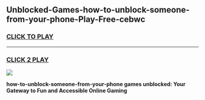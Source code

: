 
## Unblocked-Games-how-to-unblock-someone-from-your-phone-Play-Free-cebwc
<h3>
<a href="https://premium76.site?title=how-to-unblock-someone-from-your-phone&ref=23A">CLICK TO PLAY</a></h3>
<hr>

<h3>
<a href="https://premium76.site?title=how-to-unblock-someone-from-your-phone&ref=23A">CLICK 2 PLAY</a>
  
</h3>

<a href="https://premium76.site?title=how-to-unblock-someone-from-your-phone&ref=23A"><img src="https://clearcache.store/games.png"></a>


**how-to-unblock-someone-from-your-phone games unblocked: Your Gateway to Fun and Accessible Online Gaming**
